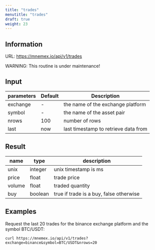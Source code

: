 ```yaml
---
title: "trades"
menutitle: "trades"
draft: true
weight: 23
---
```


## Information

URL: https://mnemex.io/api/v1/trades

WARNING: This routine is under maintenance!

## Input

| parameters | Default | Description |
| ---------- | ------- | ----------- |
| exchange   | -       | the name of the exchange platform |
| symbol     | -       | the name of the asset pair |
| nrows      | 100     | number of rows |
| last       | now     | last timestamp to retrieve data from |

## Result

| name  | type    | description           |
| ----- | ------- | --------------------- |
| unix  | integer | unix timestamp is ms  |
| price | float   | trade price           |
| volume| float   | traded quantity       |
| buy   | boolean | true if trade is a buy, false otherwise |

## Examples 

Request the last 20 trades for the binance exchange platform and the symbol BTC/USDT:

```
curl https://mnemex.io/api/v1/trades?exchange=binance&symbol=BTC/USDT&nrows=20
```

